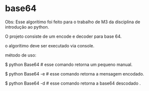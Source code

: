 # base64
Obs: Esse algorítimo foi feito para o trabalho de M3 da disciplina de introdução ao python. 

O projeto consiste de um encode e decoder para base 64. 

o algorítimo deve ser executado via console.

método de uso:

$ python Base64    # esse comando retorna um pequeno manual.

$ python Base64  -e <mensagem>  # esse comando retorna a mensagem  encodado. 

$ python Base64  -d <base64>        # esse comando retorna a base64 descodado . 
